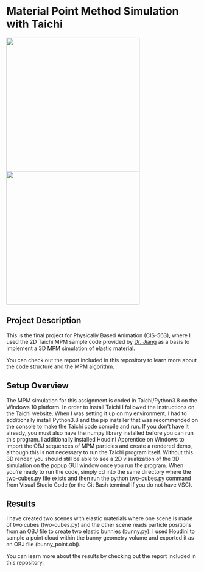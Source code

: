# Material Point Method Simulation with Taichi

<a name="description"/> 

<img src="gifs/bunny_taichi2.gif" width = 350> <img src="gifs/bunny_houdini1.gif" width = 350>

## Project Description

This is the final project for Physically Based Animation (CIS-563), where I used the 2D Taichi MPM sample code provided by [Dr. Jiang](https://scholar.google.com/citations?user=jTivVMEAAAAJ&hl=en) as a basis to implement a 3D MPM simulation of
elastic material.

You can check out the report included in this repository to learn more about the code structure and the MPM algorithm.

<a name="overview"/>

## Setup Overview

The MPM simulation for this assignment is coded in Taichi/Python3.8 on the Windows 10 platform. In order to install Taichi I followed the instructions on the Taichi website. When I was setting it up on my environment, I had to additionally install Python3.8 and the pip installer that was recommended on the console to make the Taichi code compile and run. If you don’t have it already, you must also have the numpy library installed before you can run this program. I additionally installed Houdini Apprentice on Windows to import the OBJ sequences of MPM particles and create a rendered demo, although this is not necessary to run the Taichi program itself. Without this 3D render, you should still be able to see a 2D visualization of the 3D simulation on the popup GUI window once you run the program. When you’re ready to run the code, simply cd into the same directory where the two-cubes.py file exists and then run the python two-cubes.py command from Visual Studio Code (or the Git Bash terminal if you do not have VSC).

<a name="results"/>

## Results

I have created two scenes with elastic materials where one scene is made of two cubes (two-cubes.py) and the other scene reads particle positions from an OBJ file to create two elastic bunnies (bunny.py). I used Houdini to sample a point cloud within the bunny geometry volume and exported it as an OBJ file (bunny_point.obj).

You can learn more about the results by checking out the report included in this repository.
